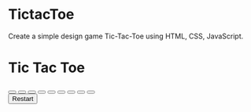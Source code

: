# TictacToe
Create a simple design game Tic-Tac-Toe using HTML, CSS, JavaScript.
<!DOCTYPE html>
<html lang="en">
<head>
    <meta charset="UTF-8">
    <meta name="viewport" content="width=device-width, initial-scale=1.0">
    <title>Tic tac toe</title>
    <link rel="stylesheet" href="style.css">
</head>
<body>
    <h1>Tic Tac Toe</h1>
    <div id="container">
        <div id="box">
            <button id="0" class="tic"></button>
            <button id="1" class="tic"></button>
            <button id="2" class="tic"></button>
            <button id="3" class="tic"></button>
            <button id="4" class="tic"></button>
            <button id="5" class="tic"></button>
            <button id="6" class="tic"></button>
            <button id="7" class="tic"></button>
            <button id="8" class="tic"></button>
        </div>
    </div>
    <div class="message show">
        <div class="msg"></div>
        <button id="rstBtn">Restart</button>
    </div>
    <script src="script.js"></script>
</body>
</html>
